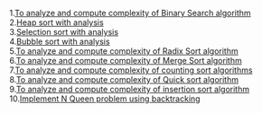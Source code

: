 1.<a href="http://ebootathon.com/labs/beta/csit/DAA/exp9/">To analyze and compute complexity of Binary Search algorithm</a><br>
2.<a href="http://ebootathon.com/labs/beta/csit/DAA/exp6/">Heap sort with analysis</a><br>
3.<a href="http://ebootathon.com/labs/beta/csit/DAA/exp5/">Selection sort with analysis</a><br>
4.<a href="http://ebootathon.com/labs/beta/csit/DAA/exp4/">Bubble sort with analysis</a><br>
5.<a href="http://ebootathon.com/labs/beta/csit/DAA/exp8/">To analyze and compute complexity of Radix Sort algorithm</a><br>
6.<a href="http://ebootathon.com/labs/beta/csit/DAA/exp7/">To analyze and compute complexity of Merge Sort algorithm</a><br>
7.<a href="http://ebootathon.com/labs/beta/csit/DAA/exp3/">To analyze and compute complexity of counting sort algorithms</a><br>
8.<a href="http://ebootathon.com/labs/beta/csit/DAA/exp2/">To analyze and compute complexity of Quick sort algorithm</a><br>
9.<a href="http://ebootathon.com/labs/beta/csit/DAA/exp1/">To analyze and compute complexity of insertion sort algorithm</a><br>
10.<a href="#">Implement N Queen problem using backtracking</a>